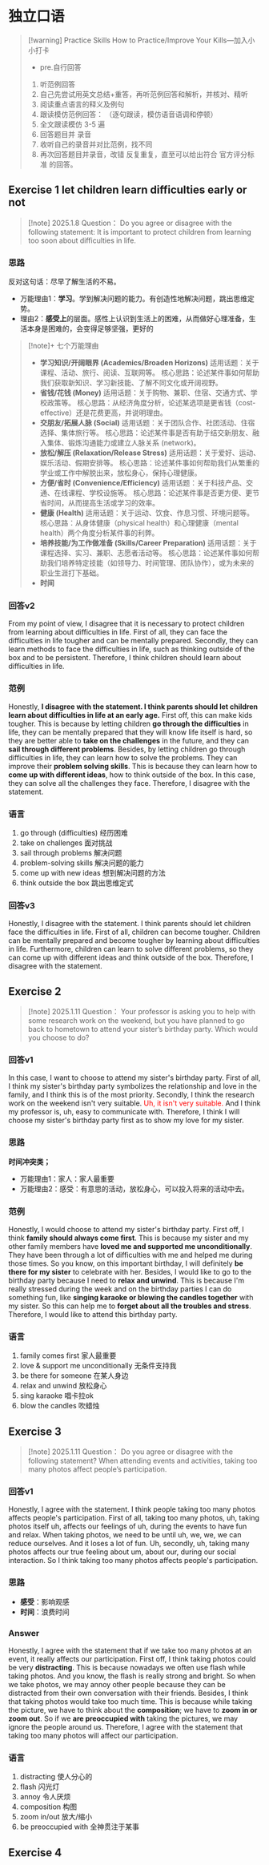 # 独立口语

> [!warning] Practice Skills
> How to Practice/Improve Your Kills—加入小小打卡
> - pre.自行回答
> 1. 听范例回答
> 2. 自己先尝试用英文总结+重答，再听范例回答和解析，并核对、精听
> 3. 阅读重点语言的释义及例句
> 4. 跟读模仿范例回答：
> （逐句跟读，模仿语音语调和停顿）
> 5. 全文跟读模仿 3-5 遍
> 6. 回答题目并 录音
> 7. 收听自己的录音并对比范例，找不同
> 8. 再次回答题目并录音，改错
> 反复重复，直至可以给出符合 官方评分标准 的回答。


## Exercise 1 let children learn difficulties early or not

> [!note] 2025.1.8
> Question：
> Do you agree or disagree with the following statement: It is important to protect children from learning too soon about difficulties in life.

### 思路

反对这句话：尽早了解生活的不易。
- 万能理由1：**学习**。学到解决问题的能力。有创造性地解决问题，跳出思维定势。
-  理由2：**感受上**的层面。感性上认识到生活上的困难，从而做好心理准备，生活本身是困难的，会变得足够坚强，更好的

> [!note]+ 七个万能理由
> - **学习知识/开阔眼界 (Academics/Broaden Horizons)**
> 适用话题：关于课程、活动、旅行、阅读、互联网等。
> 核心思路：论述某件事如何帮助我们获取新知识、学习新技能、了解不同文化或开阔视野。
> - **省钱/花钱 (Money)**
> 适用话题：关于购物、兼职、住宿、交通方式、学校政策等。
> 核心思路：从经济角度分析，论述某选项是更省钱（cost-effective）还是花费更高，并说明理由。
> - **交朋友/拓展人脉 (Social)**
> 适用话题：关于团队合作、社团活动、住宿选择、集体旅行等。
> 核心思路：论述某件事是否有助于结交新朋友、融入集体、锻炼沟通能力或建立人脉关系 (network)。
> - **放松/解压 (Relaxation/Release Stress)**
> 适用话题：关于爱好、运动、娱乐活动、假期安排等。
> 核心思路：论述某件事如何帮助我们从繁重的学业或工作中解脱出来，放松身心，保持心理健康。
> - **方便/省时 (Convenience/Efficiency)**
> 适用话题：关于科技产品、交通、在线课程、学校设施等。
> 核心思路：论述某件事是否更方便、更节省时间，从而提高生活或学习的效率。
> - **健康 (Health)**
> 适用话题：关于运动、饮食、作息习惯、环境问题等。
> 核心思路：从身体健康（physical health）和心理健康（mental health）两个角度分析某件事的利弊。
> - **培养技能/为工作做准备 (Skills/Career Preparation)**
> 适用话题：关于课程选择、实习、兼职、志愿者活动等。
> 核心思路：论述某件事如何帮助我们培养特定技能（如领导力、时间管理、团队协作），或为未来的职业生涯打下基础。
> - **时间**

### 回答v2

From my point of view, I disagree that it is necessary to protect children from learning about difficulties in life. First of all, they can face the difficulties in life tougher and can be mentally prepared. Secondly, they can learn methods to face the difficulties in life, such as thinking outside of the box and to be persistent. Therefore, I think children should learn about difficulties in life.

### 范例

Honestly, **I disagree with the statement. I think parents should let children learn about difficulties in life at an early age.** First off, this can make kids tougher. This is because by letting children **go through the difficulties** in life, they can be mentally prepared that they will know life itself is hard, so they are better able to **take on the challenges** in the future, and they can **sail through different problems**. Besides, by letting children go through difficulties in life, they can learn how to solve the problems. They can improve their **problem solving skills**. This is because they can learn how to **come up with different ideas**, how to think outside of the box. In this case, they can solve all the challenges they face. Therefore, I disagree with the statement.

### 语言

1. go through (difficulties) 经历困难 
2. take on challenges 面对挑战 
3. sail through problems 解决问题 
4. problem-solving skills 解决问题的能力
5. come up with new ideas 想到解决问题的方法 
6. think outside the box 跳出思维定式

### 回答v3

Honestly, I disagree with the statement. I think parents should let children face the difficulties in life. First of all, children can become tougher. Children can be mentally prepared and become tougher by learning about difficulties in life. Furthermore, children can learn to solve different problems, so they can come up with different ideas and think outside of the box. Therefore, I disagree with the statement.

## Exercise 2

> [!note] 2025.1.11
> Question：
> Your professor is asking you to help with some research work on the weekend, but you have planned to go back to hometown to attend your sister’s birthday party. Which would you choose to do?

### 回答v1

In this case, I want to choose to attend my sister's birthday party. First of all, I think my sister's birthday party symbolizes the relationship and love in the family, and I think this is of the most priority. Secondly, I think the research work on the weekend isn't very suitable. <font color="#ff0000">Uh, it isn't very suitable.</font> And I think my professor is, uh, easy to communicate with. Therefore, I think I will choose my sister's birthday party first as to show my love for my sister.

### 思路

**时间冲突类；**

- 万能理由1：家人：家人最重要
- 万能理由2：感受：有意思的活动，放松身心，可以投入将来的活动中去。
### 范例

Honestly, I would choose to attend my sister's birthday party. First off, I think **family should always come first**. This is because my sister and my other family members have **loved me and supported me unconditionally**. They have been through a lot of difficulties with me and helped me during those times. So you know, on this important birthday, I will definitely **be there for my sister** to celebrate with her. Besides, I would like to go to the birthday party because I need to **relax and unwind**. This is because I'm really stressed during the week and on the birthday parties I can do something fun, like **singing karaoke or blowing the candles together** with my sister. So this can help me to **forget about all the troubles and stress**. Therefore, I would like to attend this birthday party.

### 语言

1. family comes first 家人最重要 
2. love & support me unconditionally 无条件支持我 
3. be there for someone 在某人身边 
4. relax and unwind 放松身心 
5. sing karaoke 唱卡拉ok  
6. blow the candles 吹蜡烛

## Exercise 3

> [!note] 2025.1.11
> Question：
> Do you agree or disagree with the following statement? When attending events and activities, taking too many photos affect people’s participation.

### 回答v1

Honestly, I agree with the statement. I think people taking too many photos affects people's participation. First of all, taking too many photos, uh, taking photos itself uh, affects our feelings of uh, during the events to have fun and relax. When taking photos, we need to be until uh, we, we, we can reduce ourselves. And it loses a lot of fun. Uh, secondly, uh, taking many photos affects our true feeling about um, about our, during our social interaction. So I think taking too many photos affects people's participation.

### 思路

- **感受**：影响观感
- **时间**：浪费时间
### Answer

 Honestly, I agree with the statement that if we take too many photos at an event, it really affects our participation. First off, I think taking photos could be very **distracting**. This is because nowadays we often use flash while taking photos. And you know, the flash is really strong and bright. So when we take photos, we may annoy other people because they can be distracted from their own conversation with their friends. Besides, I think that taking photos would take too much time. This is because while taking the picture, we have to think about the **composition**; we have to **zoom in or zoom out**. So if we **are preoccupied with** taking the pictures, we may ignore the people around us. Therefore, I agree with the statement that taking too many photos will affect our participation.

### 语言

1. distracting 使人分心的  
2. flash 闪光灯 
3. annoy 令人厌烦 
4. composition 构图 
5. zoom in/out 放大/缩小 
6. be preoccupied with 全神贯注于某事

## Exercise 4

